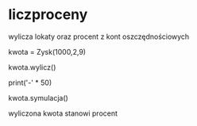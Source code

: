 # liczproceny
wylicza lokaty oraz procent z kont oszczędnościowych

kwota = Zysk(1000,2,9)

kwota.wylicz()

print('-' * 50)

kwota.symulacja()

wyliczona kwota stanowi procent 
